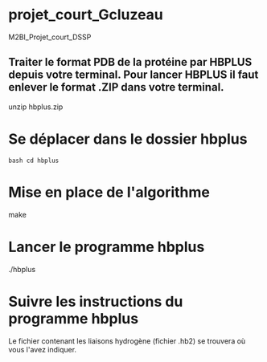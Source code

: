 # projet_court_Gcluzeau
M2BI_Projet_court_DSSP

## Traiter le format PDB de la protéine par HBPLUS depuis votre terminal. Pour lancer HBPLUS il faut enlever le format .ZIP dans votre terminal.
unzip hbplus.zip

# Se déplacer dans le dossier hbplus
```bash cd hbplus ```

# Mise en place de l'algorithme 
make

# Lancer le programme hbplus
./hbplus

# Suivre les instructions du programme hbplus
Le fichier contenant les liaisons hydrogène (fichier .hb2) se trouvera où vous l'avez indiquer.


